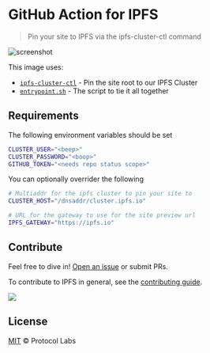 # GitHub Action for IPFS

> Pin your site to IPFS via the ipfs-cluster-ctl command

![screenshot](screenshot.png)

This image uses:

- [`ipfs-cluster-ctl`] - Pin the site root to our IPFS Cluster
- [`entrypoint.sh`] - The script to tie it all together

## Requirements

The following environment variables should be set

```sh
CLUSTER_USER="<beep>"
CLUSTER_PASSWORD="<boop>"
GITHUB_TOKEN="<needs repo status scope>"
```

You can optionally overrider the following

```sh
# Multiaddr for the ipfs cluster to pin your site to
CLUSTER_HOST="/dnsaddr/cluster.ipfs.io"

# URL for the gateway to use for the site preview url
IPFS_GATEWAY="https://ipfs.io"
```

## Contribute

Feel free to dive in! [Open an issue](https://github.com/ipfs-shipyard/ipfs-action/issues/new) or submit PRs.

To contribute to IPFS in general, see the [contributing guide](https://github.com/ipfs/community/blob/master/contributing.md).

[![](https://cdn.rawgit.com/jbenet/contribute-ipfs-gif/master/img/contribute.gif)](https://github.com/ipfs/community/blob/master/CONTRIBUTING.md)


## License

[MIT](LICENSE) © Protocol Labs


[`ipfs-cluster-ctl`]: https://cluster.ipfs.io/documentation/ipfs-cluster-ctl/
[`entrypoint.sh`]: scripts/pin-to-cluster.sh

